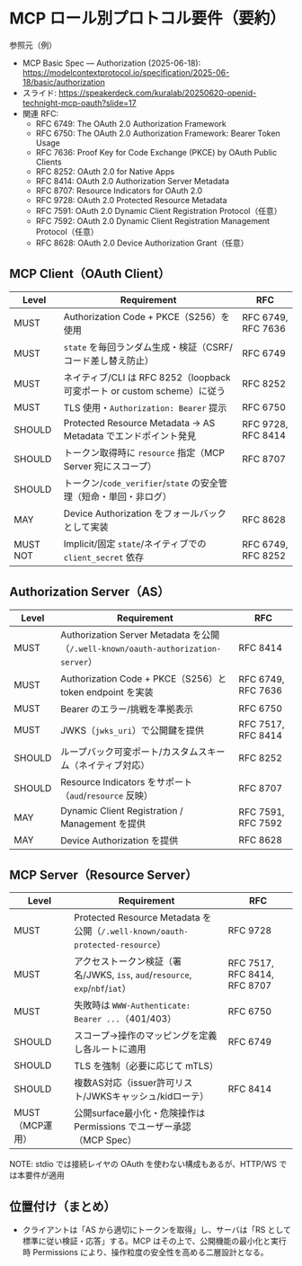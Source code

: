 # MCP ロール別プロトコル要件（要約）

参照元（例）
- MCP Basic Spec — Authorization (2025-06-18): https://modelcontextprotocol.io/specification/2025-06-18/basic/authorization
- スライド: https://speakerdeck.com/kuralab/20250620-openid-technight-mcp-oauth?slide=17
- 関連 RFC:
    - RFC 6749: The OAuth 2.0 Authorization Framework
    - RFC 6750: The OAuth 2.0 Authorization Framework: Bearer Token Usage
    - RFC 7636: Proof Key for Code Exchange (PKCE) by OAuth Public Clients
    - RFC 8252: OAuth 2.0 for Native Apps
    - RFC 8414: OAuth 2.0 Authorization Server Metadata
    - RFC 8707: Resource Indicators for OAuth 2.0
    - RFC 9728: OAuth 2.0 Protected Resource Metadata
    - RFC 7591: OAuth 2.0 Dynamic Client Registration Protocol（任意）
    - RFC 7592: OAuth 2.0 Dynamic Client Registration Management Protocol（任意）
    - RFC 8628: OAuth 2.0 Device Authorization Grant（任意）

## MCP Client（OAuth Client）

| Level | Requirement | RFC |
| - | - | - |
| MUST | Authorization Code + PKCE（S256）を使用 | RFC 6749, RFC 7636 |
| MUST | `state` を毎回ランダム生成・検証（CSRF/コード差し替え防止） | RFC 6749 |
| MUST | ネイティブ/CLI は RFC 8252（loopback 可変ポート or custom scheme）に従う | RFC 8252 |
| MUST | TLS 使用・`Authorization: Bearer` 提示 | RFC 6750 |
| SHOULD | Protected Resource Metadata → AS Metadata でエンドポイント発見 | RFC 9728, RFC 8414 |
| SHOULD | トークン取得時に `resource` 指定（MCP Server 宛にスコープ） | RFC 8707 |
| SHOULD | トークン/`code_verifier`/`state` の安全管理（短命・単回・非ログ） |  |
| MAY | Device Authorization をフォールバックとして実装 | RFC 8628 |
| MUST NOT | Implicit/固定 `state`/ネイティブでの `client_secret` 依存 | RFC 6749, RFC 8252 |

## Authorization Server（AS）

| Level | Requirement | RFC |
| - | - | - |
| MUST | Authorization Server Metadata を公開（`/.well-known/oauth-authorization-server`） | RFC 8414 |
| MUST | Authorization Code + PKCE（S256）と token endpoint を実装 | RFC 6749, RFC 7636 |
| MUST | Bearer のエラー/挑戦を準拠表示 | RFC 6750 |
| MUST | JWKS（`jwks_uri`）で公開鍵を提供 | RFC 7517, RFC 8414 |
| SHOULD | ループバック可変ポート/カスタムスキーム（ネイティブ対応） | RFC 8252 |
| SHOULD | Resource Indicators をサポート（`aud`/`resource` 反映） | RFC 8707 |
| MAY | Dynamic Client Registration / Management を提供 | RFC 7591, RFC 7592 |
| MAY | Device Authorization を提供 | RFC 8628 |

## MCP Server（Resource Server）

| Level | Requirement | RFC |
| - | - | - |
| MUST | Protected Resource Metadata を公開（`/.well-known/oauth-protected-resource`） | RFC 9728 |
| MUST | アクセストークン検証（署名/JWKS, `iss`, `aud`/`resource`, `exp`/`nbf`/`iat`） | RFC 7517, RFC 8414, RFC 8707 |
| MUST | 失敗時は `WWW-Authenticate: Bearer ...`（401/403） | RFC 6750 |
| SHOULD | スコープ→操作のマッピングを定義し各ルートに適用 | RFC 6749 |
| SHOULD | TLS を強制（必要に応じて mTLS） |  |
| SHOULD | 複数AS対応（issuer許可リスト/JWKSキャッシュ/kidローテ） | RFC 8414 |
| MUST（MCP運用） | 公開surface最小化・危険操作は Permissions でユーザー承認（MCP Spec） |  |

NOTE: stdio では接続レイヤの OAuth を使わない構成もあるが、HTTP/WS では本要件が適用

## 位置付け（まとめ）
- クライアントは「AS から適切にトークンを取得」し、サーバは「RS として標準に従い検証・応答」する。MCP はその上で、公開機能の最小化と実行時 Permissions により、操作粒度の安全性を高める二層設計となる。
